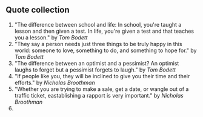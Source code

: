 ## Quote collection

1. "The difference between school and life: In school, you're taught a lesson and then given a test. In life, you're given a test and that teaches you a lesson." by _Tom Bodett_
2. "They say a person needs just three things to be truly happy in this world: someone to love, something to do, and something to hope for." by _Tom Bodett_
3. "The difference between an optimist and a pessimist? An optimist laughs to forget but a pessimist forgets to laugh." by _Tom Bodett_
4. "If people like you, they will be inclined to give you their time and their efforts." by _Nicholas Broothman_
5. "Whether you are trying to make a sale, get a date, or wangle out of a traffic ticket, eastablishing a rapport is very important." by _Nicholas Broothman_
6. 


